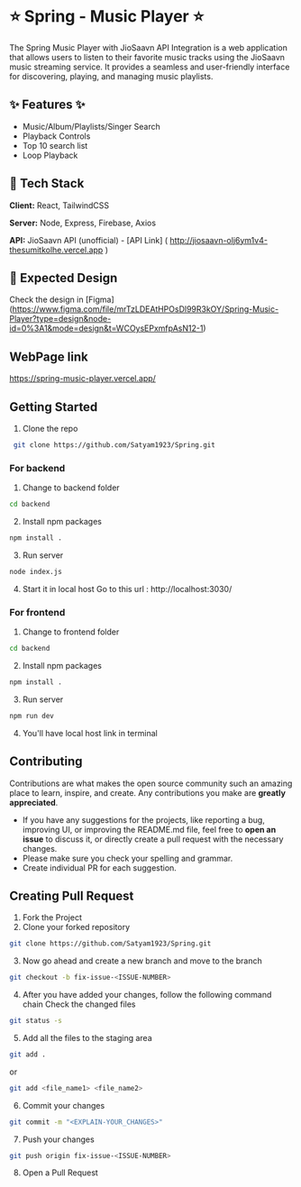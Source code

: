 # ⭐️ Spring - Music Player ⭐️
The Spring Music Player with JioSaavn API Integration is a web application that allows users to listen to their favorite music tracks using the JioSaavn music streaming service. It provides a seamless and user-friendly interface for discovering, playing, and managing music playlists.


##  ✨ Features  ✨
- Music/Album/Playlists/Singer Search
- Playback Controls
- Top 10 search list
- Loop Playback

## 🚀 Tech Stack

**Client:** React, TailwindCSS

**Server:** Node, Express, Firebase, Axios

**API:** JioSaavn API (unofficial) - [API Link] (
http://jiosaavn-olj6ym1v4-thesumitkolhe.vercel.app )

## 🎨 Expected Design
Check the design in [Figma]
(https://www.figma.com/file/mrTzLDEAtHPOsDl99R3kOY/Spring-Music-Player?type=design&node-id=0%3A1&mode=design&t=WCOysEPxmfpAsN12-1)


## WebPage link
https://spring-music-player.vercel.app/
## Getting Started
1. Clone the repo

```sh
 git clone https://github.com/Satyam1923/Spring.git
```

### For backend
1. Change to backend folder
```sh
cd backend
```
2. Install npm packages
```sh
npm install .
```
3. Run server
```sh
node index.js
```
4. Start it in local host
Go to this url : http://localhost:3030/
### For frontend 
1. Change to frontend folder
```sh
cd backend
```
2. Install npm packages
```sh
npm install .
```
3. Run server
```sh
npm run dev
```
4. You'll have local host link in terminal

## Contributing

Contributions are what makes the open source community such an amazing place to learn, inspire, and create. Any contributions you make are **greatly appreciated**.

- If you have any suggestions for the projects, like reporting a bug, improving UI, or improving the README.md file, feel free to **open an issue** to discuss it, or directly create a pull request with the necessary changes.
- Please make sure you check your spelling and grammar.
- Create individual PR for each suggestion.
## Creating Pull Request
1. Fork the Project
2. Clone your forked repository

```sh
git clone https://github.com/Satyam1923/Spring.git
```
3. Now go ahead and create a new branch and move to the branch
```sh
git checkout -b fix-issue-<ISSUE-NUMBER>
```
4. After you have added your changes, follow the following command chain
   Check the changed files
```sh
git status -s
```

5. Add all the files to the staging area
```sh
git add .
```
 or
```sh
git add <file_name1> <file_name2>
```
6. Commit your changes
```sh
git commit -m "<EXPLAIN-YOUR_CHANGES>"
```
7. Push your changes
```sh
git push origin fix-issue-<ISSUE-NUMBER>
```
8. Open a Pull Request 



